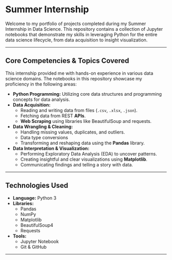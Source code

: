 # Summer Internship 

Welcome to my portfolio of projects completed during my Summer Internship in Data Science. This repository contains a collection of Jupyter notebooks that demonstrate my skills in leveraging Python for the entire data science lifecycle, from data acquisition to insight visualization.

---

## Core Competencies & Topics Covered

This internship provided me with hands-on experience in various data science domains. The notebooks in this repository showcase my proficiency in the following areas:

* **Python Programming:** Utilizing core data structures and programming concepts for data analysis.
* **Data Acquisition:**
    * Reading and writing data from files (`.csv`, `.xlsx`, `.json`).
    * Fetching data from REST **APIs**.
    * **Web Scraping** using libraries like BeautifulSoup and requests.
* **Data Wrangling & Cleaning:**
    * Handling missing values, duplicates, and outliers.
    * Data type conversions
    * Transforming and reshaping data using the **Pandas** library.
* **Data Interpretation & Visualization:**
    * Performing Exploratory Data Analysis (EDA) to uncover patterns.
    * Creating insightful and clear visualizations using **Matplotlib**.
    * Communicating findings and telling a story with data.
---

## Technologies Used

* **Language:** Python 3
* **Libraries:**
    * Pandas
    * NumPy
    * Matplotlib
    * BeautifulSoup4
    * Requests
* **Tools:**
    * Jupyter Notebook
    * Git & GitHub

---
